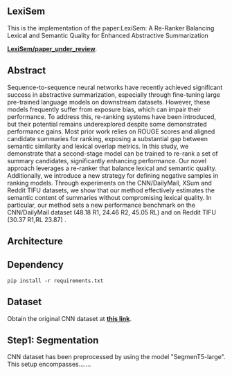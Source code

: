 ## LexiSem
 
This is the implementation of the paper:LexiSem: A Re-Ranker Balancing Lexical and Semantic Quality for Enhanced Abstractive Summarization


[**LexiSem/paper_under_review**](https://).


## Abstract
Sequence-to-sequence neural networks have recently achieved significant success in abstractive summarization, especially through fine-tuning large pre-trained language models on downstream datasets. However, these models frequently suffer from exposure bias, which can impair their performance. To address this, re-ranking systems have been introduced, but their potential remains underexplored despite some demonstrated performance gains. Most prior work relies on ROUGE scores and aligned candidate summaries for ranking, exposing a substantial gap between semantic similarity and lexical overlap metrics. In this study, we demonstrate that a second-stage model can be trained to re-rank a set of summary candidates, significantly enhancing performance. Our novel approach leverages a re-ranker that balance lexical and semantic quality. Additionally, we introduce a new strategy for defining negative samples in ranking models. Through experiments on the CNN/DailyMail, XSum and Reddit TIFU  datasets, we show that our method effectively estimates the semantic content of summaries without compromising lexical quality. In particular, our method sets a new performance benchmark on the CNN/DailyMail dataset (48.18 R1, 24.46 R2, 45.05 RL) and on Reddit TIFU (30.37 R1,RL 23.87) .

## Architecture


## Dependency
```console
pip install -r requirements.txt
```



## Dataset
Obtain the original CNN dataset at [**this link**](https://github.com/abisee/cnn-dailymail).

## Step1: Segmentation 

CNN dataset has been preprocessed by using the model "SegmenT5-large". This setup encompasses.......

